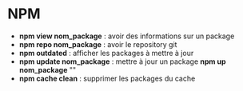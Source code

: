 # NPM

- **npm view nom_package** : avoir des informations sur un package
- **npm repo nom_package** : avoir le repository git
- **npm outdated** : afficher les packages à mettre à jour
- **npm update nom_package** : mettre à jour un package
  **npm up nom_package**                  ""
- **npm cache clean** : supprimer les packages du cache